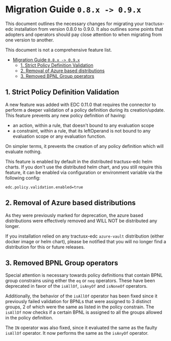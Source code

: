 # Migration Guide `0.8.x -> 0.9.x`

This document outlines the necessary changes for migrating your tractusx-edc installation from version 0.8.0 to 0.9.0.
It also outlines some points that adopters and operators should pay close attention to when migrating from one version
to another.

This document is not a comprehensive feature list.


<!-- TOC -->

* [Migration Guide `0.8.x -> 0.9.x`](#migration-guide-08x---09x)
    * [1. Strict Policy Definition Validation](#1-strict-policy-definition-validation)
    * [2. Removal of Azure based distributions](#2-removal-of-azure-based-distributions)
    * [3. Removed BPNL Group operators](#3-removed-bpnl-group-operators)

<!-- TOC -->

## 1. Strict Policy Definition Validation

A new feature was added with EDC 0.11.0 that requires the connector to perform a deeper validation of a
policy definition during its creation/update. This feature prevents any new policy definition of having:

- an action, within a rule, that doesn't bound to any evaluation scope
- a constraint, within a rule, that its leftOperand is not bound to any evaluation scope or any evaluation function.

On simpler terms, it prevents the creation of any policy definition which will evaluate nothing.

This feature is enabled by default in the distributed tractusx-edc helm charts.
If you don't use the distributed helm chart, and you still require this feature, it can be enabled via configuration
or environment variable via the following config:

`edc.policy.validation.enabled=true`

## 2. Removal of Azure based distributions

As they were previously marked for deprecation, the azure based distributions were effectively removed and WILL NOT be
distributed any longer.

If you installation relied on any tractusx-edc `azure-vault` distribution (either docker image or helm chart), please
be notified that you will no longer find a distribution for this or future releases.

## 3. Removed BPNL Group operators

Special attention is necessary towards policy definitions that contain BPNL group constrains using either the `eq` or
`neq` operators. These have been deprecated in favor of the `isAllOf`, `isAnyOf` and `isNoneOf` operators.

Additionally, the behavior of the `isAllOf` operator has been fixed since it previously failed validation for BPNLs
that were assigned to 3 distinct groups, 2 of which were the same as listed in the policy constrain.
The `isAllOf` now checks if a certain BPNL is assigned to all the groups allowed in the policy definition.

The `IN` operator was also fixed, since it evaluated the same as the faulty `isAllOf` operator.
It now performs the same as the `isAnyOf` operator.
